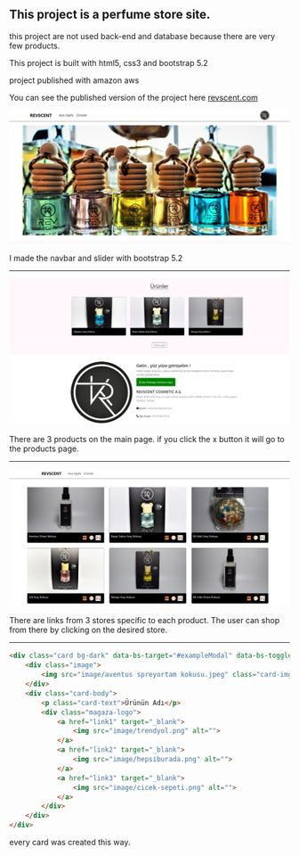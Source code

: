 ## This project is a perfume store site. 
this project are not used back-end and database because there are very few products. 

This project is built with html5, css3 and bootstrap 5.2

project published with amazon aws

You can see the published version of the project here [revscent.com]([www.revscent.com](http://www.revscent.com/))

<img src="image/readme%20resim%201.png" alt="drawing" style="width:800px;"/>

I made the navbar and slider with bootstrap 5.2

**********


<img src="image/readme%20resim%202.png" alt="drawing" style="width:800px;"/>

There are 3 products on the main page. if you click the x button it will go to the products page.

***********

<img src="image/readme%20resim%203.png" alt="drawing" style="width:800px;"/>

There are links from 3 stores specific to each product. The user can shop from there by clicking on the desired store.

************

```html
<div class="card bg-dark" data-bs-target="#exampleModal" data-bs-toggle="modal">
    <div class="image">
        <img src="image/aventus spreyortam kokusu.jpeg" class="card-img-top" alt="...">
    </div>
    <div class="card-body">
        <p class="card-text">Ürünün Adı</p>
        <div class="magaza-logo">
            <a href="link1" target="_blank">
                <img src="image/trendyol.png" alt="">
            </a>
            <a href="link2" target="_blank">
                <img src="image/hepsiburada.png" alt="">
            </a>
            <a href="link3" target="_blank">
                <img src="image/cicek-sepeti.png" alt="">
            </a>
        </div>
    </div>
</div>
```
every card was created this way.

